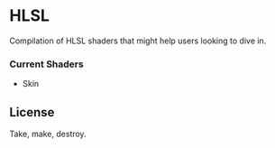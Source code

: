 # HLSL

Compilation of HLSL shaders that might help users looking to dive in.

### Current Shaders

  - Skin

License
----

Take, make, destroy.
